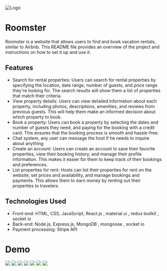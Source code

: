 ![Logo](https://imgtr.ee/images/2023/07/15/53689677b206c6082d2c3b338b70a2b7.png)

# Roomster
Roomster is a website that allows users to find and book vacation rentals, similar to Airbnb. This README file provides an overview of the project and instructions on how to set it up and use it.

## Features

- Search for rental properties: Users can search for rental properties by specifying the location, date range, number of guests, and price range they're looking for. The search results will show them a list of properties that match their criteria.
- View property details: Users can view detailed information about each property, including photos, descriptions, amenities, and reviews from previous guests. This will help them make an informed decision about which property to book.
- Book a property: Users can book a property by selecting the dates and number of guests they need, and paying for the booking with a credit card. This ensures that the booking process is smooth and hassle-free.
- Chat system, any user can message the host if he needs to inquire about anything
- Create an account: Users can create an account to save their favorite properties, view their booking history, and manage their profile information. This makes it easier for them to keep track of their bookings and preferences.
- List properties for rent: Hosts can list their properties for rent on the website, set prices and availability, and manage bookings and payments. This allows them to earn money by renting out their properties to travelers.

## Technologies Used
- Front-end: HTML, CSS, JavaScript, React.js , material ui , redux toolkit , socket io
- Back-end: Node.js, Express.js, MongoDB , mongoose , socket io
- Payment processing: Stripe API


# Demo
<img src="https://imgtr.ee/images/2023/07/15/217c3e2774b1c457b8cf81bd099c84b2.png" />
<img src="https://imgtr.ee/images/2023/07/15/49baa8faed68ab4038fa4f701259a662.png" />
<img src="https://imgtr.ee/images/2023/07/15/19447a7ab2755cfb75a85352e92c4e14.png" />
<img src="https://imgtr.ee/images/2023/07/15/ec6b4b9f510a99255df2526029fb41dc.png"  />
<img src="https://imgtr.ee/images/2023/07/15/2fbb9628710b45c6b5c20d07d947fdb7.png" />
<img src="https://imgtr.ee/images/2023/07/15/cb1ab17d43790e78f23bb349c59a6529.png"  />
<img src="https://imgtr.ee/images/2023/07/15/91f0ffda072989d2344a7298364e97c8.png"/>
